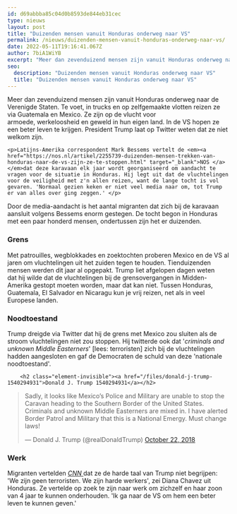 ```yaml
---
id: d69abbba85c04d0b8593de844eb31cec
type: nieuws
layout: post
title: "Duizenden mensen vanuit Honduras onderweg naar VS"
permalink: /nieuws/duizenden-mensen-vanuit-honduras-onderweg-naar-vs/
date: 2022-05-11T19:16:41.067Z
author: 7biA1WiYB
excerpt: "Meer dan zevenduizend mensen zijn vanuit Honduras onderweg naar de Verenigde Staten. Te voet, in trucks en op zelfgemaakte vlotten reizen ze via Guatemala en Mexico. Ze zijn op de vlucht voor armoede, werkeloosheid en geweld in hun eigen land. In de VS hopen ze een beter leven te krijgen. President Trump laat op Twitter weten dat ze niet welkom zijn.  "
seo:
  description: "Duizenden mensen vanuit Honduras onderweg naar VS"
  title: "Duizenden mensen vanuit Honduras onderweg naar VS"
---
```

Meer dan zevenduizend mensen zijn vanuit Honduras onderweg naar de Verenigde Staten. Te voet, in trucks en op zelfgemaakte vlotten reizen ze via Guatemala en Mexico. Ze zijn op de vlucht voor armoede, werkeloosheid en geweld in hun eigen land. In de VS hopen ze een beter leven te krijgen. President Trump laat op Twitter weten dat ze niet welkom zijn.  

    <p>Latijns-Amerika correspondent Mark Bessems vertelt de <em><a href="https://nos.nl/artikel/2255739-duizenden-mensen-trekken-van-honduras-naar-de-vs-zijn-ze-te-stoppen.html" target="_blank">NOS </a></em>dat deze karavaan elk jaar wordt georganiseerd om aandacht te vragen voor de situatie in Honduras. Hij legt uit dat de vluchtelingen voor de veiligheid met z'n allen reizen, want de lange tocht is vol gevaren. 'Normaal gezien keken er niet veel media naar om, tot Trump er van alles over ging zeggen.' </p>
<p>Door de media-aandacht is het aantal migranten dat zich bij de karavaan aansluit volgens Bessems enorm gestegen. De tocht begon in Honduras met een paar honderd mensen, ondertussen zijn het er duizenden.</p>
<h3>Grens</h3>
<p>Met patrouilles, wegblokkades en zoektochten proberen Mexico en de VS al jaren om vluchtelingen uit het zuiden tegen te houden. Tienduizenden mensen werden dit jaar al opgepakt. Trump liet afgelopen dagen weten dat hij wilde dat de vluchtelingen bij de grensovergangen in Midden-Amerika gestopt moeten worden, maar dat kan niet. Tussen Honduras, Guatemala, El Salvador en Nicaragu kun je vrij reizen, net als in veel Europese landen.</p>
<h3>Noodtoestand</h3>
<p>Trump dreigde via Twitter dat hij de grens met Mexico zou sluiten als de stroom vluchtelingen niet zou stoppen. Hij twitterde ook dat '<em>criminals and unknown Middle Easterners</em>' [lees: terroristen] zich bij de vluchtelingen hadden aangesloten en gaf de Democraten de schuld van deze 'nationale noodtoestand'.  <div class="media media-element-container media-default"><div id="file-535034" class="file file-document file-text-oembed">

        <h2 class="element-invisible"><a href="/files/donald-j-trump-1540294931">Donald J. Trump 1540294931</a></h2>
    
  
  <div class="content">
    
<blockquote class="twitter-tweet" data-width="550"><p lang="en" dir="ltr">Sadly, it looks like Mexico’s Police and Military are unable to stop the Caravan heading to the Southern Border of the United States. Criminals and unknown Middle Easterners are mixed in. I have alerted Border Patrol and Military that this is a National Emergy. Must change laws!</p>&mdash; Donald J. Trump (@realDonaldTrump) <a href="https://twitter.com/realDonaldTrump/status/1054351078328885248?ref_src=twsrc%5Etfw">October 22, 2018</a></blockquote>
<script async="" src="https://platform.twitter.com/widgets.js" charset="utf-8"></script>
  </div>

  
</div>
</div>
<h3>Werk</h3>
<p>Migranten vertelden <em><a href="https://edition.cnn.com/2018/10/23/americas/mexico-migrants-start-journey-weir/index.html" target="_blank">CNN </a></em>dat ze de harde taal van Trump niet begrijpen: 'We zijn geen terroristen. We zijn harde werkers', zei Diana Chavez uit Honduras. Ze vertelde op zoek te zijn naar werk om zichzelf en haar zoon van 4 jaar te kunnen onderhouden. 'Ik ga naar de VS om hem een beter leven te kunnen geven.'</p>  
